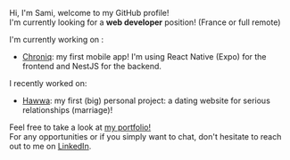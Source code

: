 Hi, I'm Sami, welcome to my GitHub profile! </br>
I'm currently looking for a <strong>web developer</strong> position! (France or full remote)</br>

I'm currently working on :

- [Chroniq](https://github.com/SamiNassim/chroniq-backend): my first mobile app! I'm using React Native (Expo) for the frontend and NestJS for the backend.

I recently worked on:

- [Hawwa](https://hawwa.app): my first (big) personal project: a dating website for serious relationships (marriage)!

Feel free to take a look at [my portfolio!](https://saminassim.dev)<br/>
For any opportunities or if you simply want to chat, don't hesitate to reach out to me on [LinkedIn](https://www.linkedin.com/in/sami-bououdine).

<!---
SamiNassim/SamiNassim is a ✨ special ✨ repository because its `README.md` (this file) appears on your GitHub profile.
You can click the Preview link to take a look at your changes.
--->

